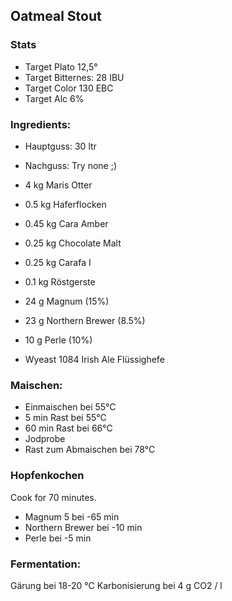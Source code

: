 ## Oatmeal Stout

### Stats

- Target Plato 12,5°
- Target Bitternes: 28 IBU
- Target Color 130 EBC
- Target Alc 6%

### Ingredients:

- Hauptguss: 30 ltr
- Nachguss: Try none ;)

- 4 kg Maris Otter
- 0.5 kg Haferflocken
- 0.45 kg Cara Amber
- 0.25 kg Chocolate Malt
- 0.25 kg Carafa I
- 0.1 kg Röstgerste

- 24 g Magnum (15%)
- 23 g Northern Brewer (8.5%)
- 10 g Perle (10%)

- Wyeast 1084 Irish Ale Flüssighefe

### Maischen:

- Einmaischen bei 55°C
- 5 min Rast bei 55°C
- 60 min Rast bei 66°C
- Jodprobe
- Rast zum Abmaischen bei 78°C

### Hopfenkochen

Cook for 70 minutes.

- Magnum 5 bei -65 min
- Northern Brewer bei -10 min
- Perle bei -5 min

### Fermentation:

Gärung bei 18-20 °C
Karbonisierung bei 4 g CO2 / l
